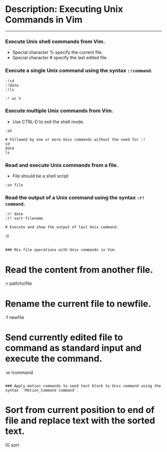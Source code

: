 # Description: Executing Unix Commands in Vim
---------------------------------------------

### Execute Unix shell commands from Vim.
- Special character % specify the current file.
- Special character # specify the last edited file.

### Execute a single Unix command using the syntax `:!command`.
```
:!cd
:!date
:!ls

:! wc %
```

### Execute multiple Unix commands from Vim.
- Use CTRL-D to exit the shell mode.

```
:sh

# Followed by one or more Unix commands without the need for :!
cd
date
ls
```

### Read and execute Unix commands from a file.
- File should be a shell script

```
:so file
```

### Read the output of a Unix command using the syntax `:r! command`.
```
:r! date
:r! sort filename

# Execute and show the output of last Unix command.
```
:!!
```

### Mix file operations with Unix commands in Vim.
```
# Read the content from another file.
:r path/to/file

# Rename the current file to newfile.
:f newfile

# Send currently edited file to command as standard input and execute the command.
:w !command
```

### Apply motion commands to send text block to Unix command using the syntax `!Motion_Command Command`.
```
# Sort from current position to end of file and replace text with the sorted text.
!G sort
```
